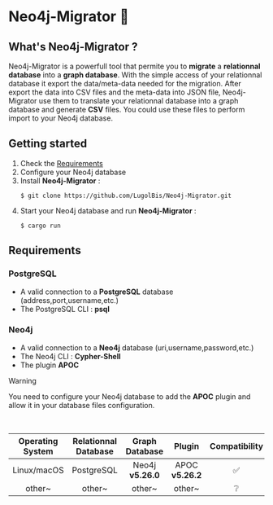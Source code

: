 # Neo4j-Migrator 💾

## What's Neo4j-Migrator ?

Neo4j-Migrator is a powerfull tool that permite you to **migrate** a **relationnal database** into a **graph database**.
With the simple access of your relationnal database it export the data/meta-data needed for the migration. After export the data into CSV files and the meta-data into JSON file, Neo4j-Migrator use them to translate your relationnal database into a graph database and generate **CSV** files. You could use these files to perform import to your Neo4j database.

## Getting started

1) Check the [Requirements](https://github.com/LugolBis/Neo4j-Migrator#requirements)
2) Configure your Neo4j database
3) Install **Neo4j-Migrator** :
   ```BashScript
   $ git clone https://github.com/LugolBis/Neo4j-Migrator.git
   ```
4) Start your Neo4j database and run **Neo4j-Migrator** :
   ```BashScript
   $ cargo run
   ```

## Requirements

### PostgreSQL

- A valid connection to a **PostgreSQL** database (address,port,username,etc.)
- The PostgreSQL CLI : **psql**

### Neo4j

- A valid connection to a **Neo4j** database (uri,username,password,etc.)
- The Neo4j CLI : **Cypher-Shell**
- The plugin **APOC**

> [!WARNING]
> You need to configure your Neo4j database to add the **APOC** plugin and allow it in your database files configuration.

<br>

| Operating System | Relationnal Database | Graph Database | Plugin | Compatibility |
|:-:|:-:|:-:|:-:|:-:|
| Linux/macOS | PostgreSQL | Neo4j **v5.26.0** | APOC **v5.26.2** | ✅ |
| other~ | other~ | other~ | other~ | ❔ |
